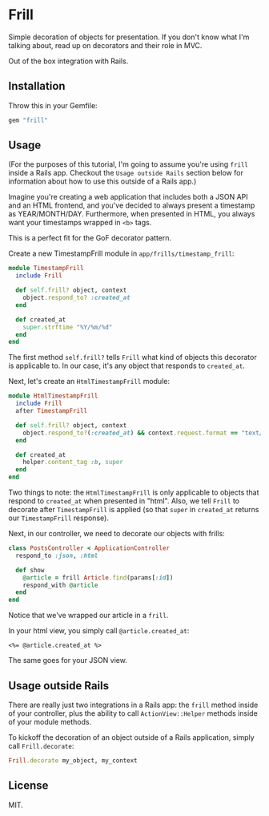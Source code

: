 # Frill

Simple decoration of objects for presentation. If you don't know what I'm talking
about, read up on decorators and their role in MVC.

Out of the box integration with Rails. 

## Installation

Throw this in your Gemfile:

```ruby
gem "frill"
```

## Usage

(For the purposes of this tutorial, I'm going to assume you're using
`frill` inside a Rails app. Checkout the `Usage outside Rails` section
below for information about how to use this outside of a Rails app.)

Imagine you're creating a web application that includes both a
JSON API and an HTML frontend, and you've decided to always present a
timestamp as YEAR/MONTH/DAY. Furthermore, when presented in HTML, you
always want your timestamps wrapped in `<b>` tags.

This is a perfect fit for the GoF decorator pattern.

Create a new TimestampFrill module in `app/frills/timestamp_frill`:

```ruby
module TimestampFrill
  include Frill

  def self.frill? object, context
    object.respond_to? :created_at
  end

  def created_at
    super.strftime "%Y/%m/%d"
  end
end
```

The first method `self.frill?` tells `Frill` what kind of objects this
decorator is applicable to. In our case, it's any object that responds
to `created_at`.

Next, let's create an `HtmlTimestampFrill` module:

```ruby
module HtmlTimestampFrill
  include Frill
  after TimestampFrill

  def self.frill? object, context
    object.respond_to?(:created_at) && context.request.format == "text/html"
  end

  def created_at
    helper.content_tag :b, super
  end
end
```

Two things to note: the `HtmlTimestampFrill` is only applicable to
objects that respond to `created_at` when presented in "html". Also, we
tell `Frill` to decorate after `TimestampFrill` is applied (so that
`super` in `created_at` returns our `TimestampFrill` response).

Next, in our controller, we need to decorate our objects with frills:

```ruby
class PostsController < ApplicationController
  respond_to :json, :html

  def show
    @article = frill Article.find(params[:id])
    respond_with @article
  end
end
```

Notice that we've wrapped our article in a `frill`.

In your html view, you simply call `@article.created_at`:

```erb
<%= @article.created_at %>
```

The same goes for your JSON view.

## Usage outside Rails

There are really just two integrations in a Rails app: the `frill` 
method inside of your controller, plus the ability to call 
`ActionView::Helper` methods inside of your module methods.

To kickoff the decoration of an object outside of a Rails application,
simply call `Frill.decorate`:

```ruby
Frill.decorate my_object, my_context
```

## License

MIT.
